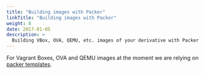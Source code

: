 ```yaml
---
title: "Building images with Packer"
linkTitle: "Building images with Packer"
weight: 8
date: 2017-01-05
description: >
  Building VBox, OVA, QEMU, etc. images of your derivative with Packer
---
```


For Vagrant Boxes, OVA and QEMU images at the moment we are relying on [packer templates](https://github.com/rancher-sandbox/cOS-toolkit/tree/master/packer). 